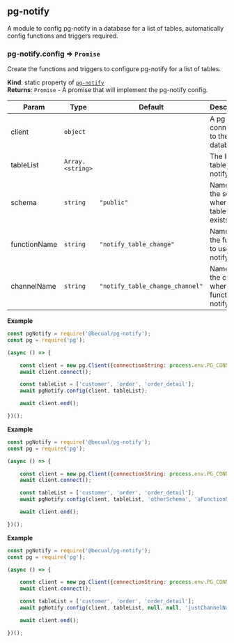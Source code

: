 <a name="module_pg-notify"></a>

## pg-notify
A module to config pg-notify in a database for a list of tables, automatically config functions and triggers required.

<a name="module_pg-notify.config"></a>

### pg-notify.config ⇒ <code>Promise</code>
Create the functions and triggers to configure pg-notify for a list of tables.

**Kind**: static property of [<code>pg-notify</code>](#module_pg-notify)  
**Returns**: <code>Promise</code> - A promise that will implement the pg-notify config.  

| Param | Type | Default | Description |
| --- | --- | --- | --- |
| client | <code>object</code> |  | A pg client connected to the database. |
| tableList | <code>Array.&lt;string&gt;</code> |  | The list of tables to notify. |
| schema | <code>string</code> | <code>&quot;public&quot;</code> | Name of the schema where the tables exists. |
| functionName | <code>string</code> | <code>&quot;notify_table_change&quot;</code> | Name of the function to use notify. |
| channelName | <code>string</code> | <code>&quot;notify_table_change_channel&quot;</code> | Name of the channel where the function notify. |

**Example**  
```js
const pgNotify = require('@becual/pg-notify');
const pg = require('pg');

(async () => {

    const client = new pg.Client({connectionString: process.env.PG_CONNECTION_STRING});
    await client.connect();

    const tableList = ['customer', 'order', 'order_detail'];
    await pgNotify.config(client, tableList);

    await client.end();

})();
```
**Example**  
```js
const pgNotify = require('@becual/pg-notify');
const pg = require('pg');

(async () => {

    const client = new pg.Client({connectionString: process.env.PG_CONNECTION_STRING});
    await client.connect();

    const tableList = ['customer', 'order', 'order_detail'];
    await pgNotify.config(client, tableList, 'otherSchema', 'aFunctionName', 'aChannelName');

    await client.end();

})();
```
**Example**  
```js
const pgNotify = require('@becual/pg-notify');
const pg = require('pg');

(async () => {

    const client = new pg.Client({connectionString: process.env.PG_CONNECTION_STRING});
    await client.connect();

    const tableList = ['customer', 'order', 'order_detail'];
    await pgNotify.config(client, tableList, null, null, 'justChannelName');

    await client.end();

})();
```
